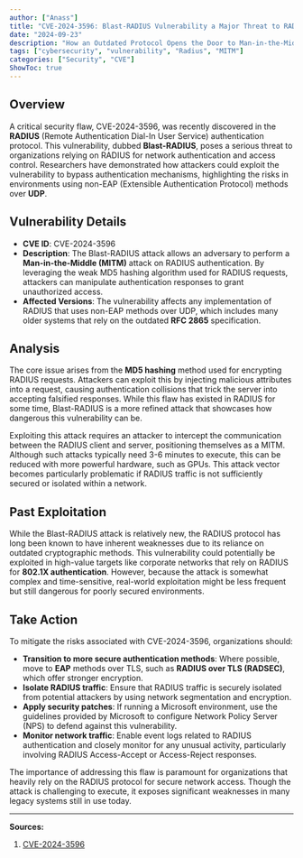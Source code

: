 ```yaml
---
author: ["Anass"]
title: "CVE-2024-3596: Blast-RADIUS Vulnerability a Major Threat to RADIUS Authentication Protocol"
date: "2024-09-23"
description: "How an Outdated Protocol Opens the Door to Man-in-the-Middle Attacks."
tags: ["cybersecurity", "vulnerability", "Radius", "MITM"]
categories: ["Security", "CVE"]
ShowToc: true
---
```


## Overview
A critical security flaw, CVE-2024-3596, was recently discovered in the **RADIUS** (Remote Authentication Dial-In User Service) authentication protocol. This vulnerability, dubbed **Blast-RADIUS**, poses a serious threat to organizations relying on RADIUS for network authentication and access control. Researchers have demonstrated how attackers could exploit the vulnerability to bypass authentication mechanisms, highlighting the risks in environments using non-EAP (Extensible Authentication Protocol) methods over **UDP**.

## Vulnerability Details
- **CVE ID**: CVE-2024-3596
- **Description**: The Blast-RADIUS attack allows an adversary to perform a **Man-in-the-Middle (MITM)** attack on RADIUS authentication. By leveraging the weak MD5 hashing algorithm used for RADIUS requests, attackers can manipulate authentication responses to grant unauthorized access.
- **Affected Versions**: The vulnerability affects any implementation of RADIUS that uses non-EAP methods over UDP, which includes many older systems that rely on the outdated **RFC 2865** specification.

## Analysis
The core issue arises from the **MD5 hashing** method used for encrypting RADIUS requests. Attackers can exploit this by injecting malicious attributes into a request, causing authentication collisions that trick the server into accepting falsified responses. While this flaw has existed in RADIUS for some time, Blast-RADIUS is a more refined attack that showcases how dangerous this vulnerability can be.

Exploiting this attack requires an attacker to intercept the communication between the RADIUS client and server, positioning themselves as a MITM. Although such attacks typically need 3-6 minutes to execute, this can be reduced with more powerful hardware, such as GPUs. This attack vector becomes particularly problematic if RADIUS traffic is not sufficiently secured or isolated within a network.

## Past Exploitation
While the Blast-RADIUS attack is relatively new, the RADIUS protocol has long been known to have inherent weaknesses due to its reliance on outdated cryptographic methods. This vulnerability could potentially be exploited in high-value targets like corporate networks that rely on RADIUS for **802.1X authentication**. However, because the attack is somewhat complex and time-sensitive, real-world exploitation might be less frequent but still dangerous for poorly secured environments.

## Take Action
To mitigate the risks associated with CVE-2024-3596, organizations should:

- **Transition to more secure authentication methods**: Where possible, move to **EAP** methods over TLS, such as **RADIUS over TLS (RADSEC)**, which offer stronger encryption.
- **Isolate RADIUS traffic**: Ensure that RADIUS traffic is securely isolated from potential attackers by using network segmentation and encryption.
- **Apply security patches**: If running a Microsoft environment, use the guidelines provided by Microsoft to configure Network Policy Server (NPS) to defend against this vulnerability.
- **Monitor network traffic**: Enable event logs related to RADIUS authentication and closely monitor for any unusual activity, particularly involving RADIUS Access-Accept or Access-Reject responses.

The importance of addressing this flaw is paramount for organizations that heavily rely on the RADIUS protocol for secure network access. Though the attack is challenging to execute, it exposes significant weaknesses in many legacy systems still in use today.

---

**Sources:**

1. [CVE-2024-3596](https://nvd.nist.gov/vuln/detail/CVE-2024-3596)
